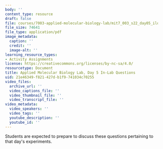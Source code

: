 ```yaml
---
body: ''
content_type: resource
draft: false
file: courses/7003-applied-molecular-biology-lab/mit7_003_s22_day05_ilq.pdf
file_size: 74641
file_type: application/pdf
image_metadata:
  caption: ''
  credit: ''
  image-alt: ''
learning_resource_types:
- Activity Assignments
license: https://creativecommons.org/licenses/by-nc-sa/4.0/
resourcetype: Document
title: Applied Molecular Biology Lab, Day 5 In-Lab Questions
uid: 21e46349-f821-427d-b1f9-741034c70255
video_files:
  archive_url: ''
  video_captions_file: ''
  video_thumbnail_file: ''
  video_transcript_file: ''
video_metadata:
  video_speakers: ''
  video_tags: ''
  youtube_description: ''
  youtube_id: ''
---
```

Students are expected to prepare to discuss these questions pertaining to that day's experiments.